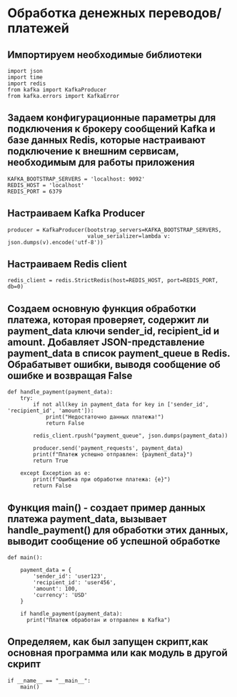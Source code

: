 # Обработка денежных переводов/платежей

## Импортируем необходимые библиотеки
```
import json
import time
import redis
from kafka import KafkaProducer
from kafka.errors import KafkaError
```

## Задаем конфигурационные параметры для подключения к брокеру сообщений Kafka и базе данных Redis, которые настраивают подключение к внешним сервисам, необходимым для работы приложения 
```
KAFKA_BOOTSTRAP_SERVERS = 'localhost: 9092' 
REDIS_HOST = 'localhost'
REDIS_PORT = 6379
```

## Настраиваем Kafka Producer
```
producer = KafkaProducer(bootstrap_servers=KAFKA_BOOTSTRAP_SERVERS,
                         value_serializer=lambda v: json.dumps(v).encode('utf-8'))
```

## Настраиваем Redis client
```
redis_client = redis.StrictRedis(host=REDIS_HOST, port=REDIS_PORT, db=0)
```

## Создаем основную функция обработки платежа, которая проверяет, содержит ли payment_data ключи sender_id, recipient_id и amount. Добавляет JSON-представление payment_data в список payment_queue в Redis. Обрабатывет ошибки, выводя сообщение об ошибке и возвращая False 
```
def handle_payment(payment_data):
    try:
        if not all(key in payment_data for key in ['sender_id', 'recipient_id', 'amount']):
            print("Недостаточно данных платежа!")
            return False

        redis_client.rpush("payment_queue", json.dumps(payment_data))

        producer.send('payment_requests', payment_data)
        print(f"Платеж успешно отправлен: {payment_data}")
        return True

    except Exception as e:
        print(f"Ошибка при обработке платежа: {e}")
        return False
```

## Функция main() - создает пример данных платежа payment_data, вызывает handle_payment() для обработки этих данных, выводит сообщение об успешной обработке
```
def main():

    payment_data = {
        'sender_id': 'user123',
        'recipient_id': 'user456',
        'amount': 100,
        'currency': 'USD'
    }

    if handle_payment(payment_data):
      print("Платеж обработан и отправлен в Kafka")
```

## Определяем, как был запущен скрипт,как основная программа или как модуль в другой скрипт 
```
if __name__ == "__main__":
    main()
```
